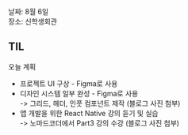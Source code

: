 날짜: 8월 6일  
장소: 신학생회관

## TIL

오늘 계획
- 프로젝트 UI 구상 - Figma로 사용  
- 디자인 시스템 일부 완성 - Figma로 사용  
  -> 그리드, 헤더, 인풋 컴포넌트 제작 (블로그 사진 첨부)
- 앱 개발을 위한 React Native 강의 듣기 및 실습  
  -> 노마드코더에서 Part3 강의 수강 (블로그 사진 첨부)
